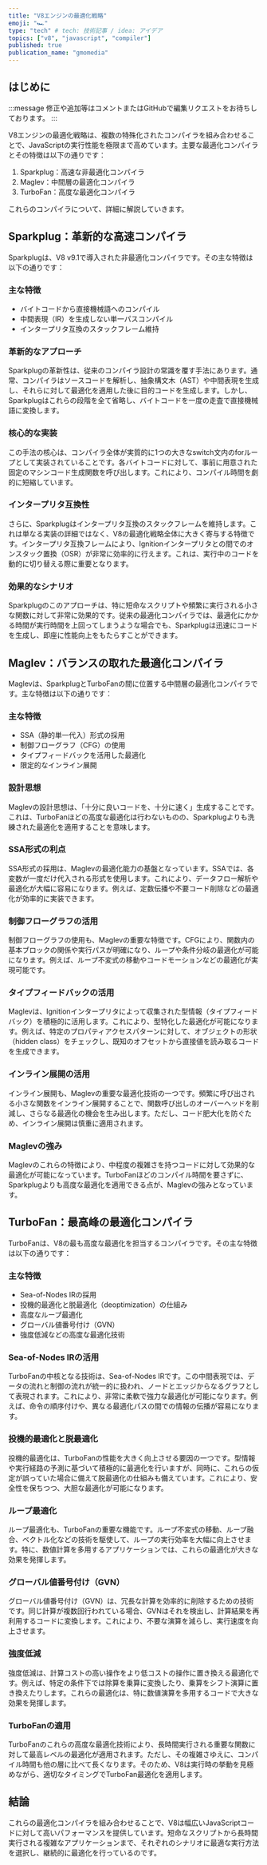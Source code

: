 ```yaml
---
title: "V8エンジンの最適化戦略"
emoji: "🏎️"
type: "tech" # tech: 技術記事 / idea: アイデア
topics: ["v8", "javascript", "compiler"]
published: true
publication_name: "gmomedia"
---
```


## はじめに

:::message
修正や追加等はコメントまたはGitHubで編集リクエストをお待ちしております。
:::

V8エンジンの最適化戦略は、複数の特殊化されたコンパイラを組み合わせることで、JavaScriptの実行性能を極限まで高めています。主要な最適化コンパイラとその特徴は以下の通りです：

1. Sparkplug：高速な非最適化コンパイラ
2. Maglev：中間層の最適化コンパイラ
3. TurboFan：高度な最適化コンパイラ

これらのコンパイラについて、詳細に解説していきます。

## Sparkplug：革新的な高速コンパイラ

Sparkplugは、V8 v9.1で導入された非最適化コンパイラです。その主な特徴は以下の通りです：

### 主な特徴

- バイトコードから直接機械語へのコンパイル
- 中間表現（IR）を生成しない単一パスコンパイル
- インタープリタ互換のスタックフレーム維持

### 革新的なアプローチ

Sparkplugの革新性は、従来のコンパイラ設計の常識を覆す手法にあります。通常、コンパイラはソースコードを解析し、抽象構文木（AST）や中間表現を生成し、それらに対して最適化を適用した後に目的コードを生成します。しかし、Sparkplugはこれらの段階を全て省略し、バイトコードを一度の走査で直接機械語に変換します。

### 核心的な実装

この手法の核心は、コンパイラ全体が実質的に1つの大きなswitch文内のforループとして実装されていることです。各バイトコードに対して、事前に用意された固定のマシンコード生成関数を呼び出します。これにより、コンパイル時間を劇的に短縮しています。

### インタープリタ互換性

さらに、Sparkplugはインタープリタ互換のスタックフレームを維持します。これは単なる実装の詳細ではなく、V8の最適化戦略全体に大きく寄与する特徴です。インタープリタ互換フレームにより、Ignitionインタープリタとの間でのオンスタック置換（OSR）が非常に効率的に行えます。これは、実行中のコードを動的に切り替える際に重要となります。

### 効果的なシナリオ

Sparkplugのこのアプローチは、特に短命なスクリプトや頻繁に実行される小さな関数に対して非常に効果的です。従来の最適化コンパイラでは、最適化にかかる時間が実行時間を上回ってしまうような場合でも、Sparkplugは迅速にコードを生成し、即座に性能向上をもたらすことができます。

## Maglev：バランスの取れた最適化コンパイラ

Maglevは、SparkplugとTurboFanの間に位置する中間層の最適化コンパイラです。主な特徴は以下の通りです：

### 主な特徴

- SSA（静的単一代入）形式の採用
- 制御フローグラフ（CFG）の使用
- タイプフィードバックを活用した最適化
- 限定的なインライン展開

### 設計思想

Maglevの設計思想は、「十分に良いコードを、十分に速く」生成することです。これは、TurboFanほどの高度な最適化は行わないものの、Sparkplugよりも洗練された最適化を適用することを意味します。

### SSA形式の利点

SSA形式の採用は、Maglevの最適化能力の基盤となっています。SSAでは、各変数が一度だけ代入される形式を使用します。これにより、データフロー解析や最適化が大幅に容易になります。例えば、定数伝播や不要コード削除などの最適化が効率的に実装できます。

### 制御フローグラフの活用

制御フローグラフの使用も、Maglevの重要な特徴です。CFGにより、関数内の基本ブロックの関係や実行パスが明確になり、ループや条件分岐の最適化が可能になります。例えば、ループ不変式の移動やコードモーションなどの最適化が実現可能です。

### タイプフィードバックの活用

Maglevは、Ignitionインタープリタによって収集された型情報（タイプフィードバック）を積極的に活用します。これにより、型特化した最適化が可能になります。例えば、特定のプロパティアクセスパターンに対して、オブジェクトの形状（hidden class）をチェックし、既知のオフセットから直接値を読み取るコードを生成できます。

### インライン展開の活用

インライン展開も、Maglevの重要な最適化技術の一つです。頻繁に呼び出される小さな関数をインライン展開することで、関数呼び出しのオーバーヘッドを削減し、さらなる最適化の機会を生み出します。ただし、コード肥大化を防ぐため、インライン展開は慎重に適用されます。

### Maglevの強み

Maglevのこれらの特徴により、中程度の複雑さを持つコードに対して効果的な最適化が可能になっています。TurboFanほどのコンパイル時間を要さずに、Sparkplugよりも高度な最適化を適用できる点が、Maglevの強みとなっています。

## TurboFan：最高峰の最適化コンパイラ

TurboFanは、V8の最も高度な最適化を担当するコンパイラです。その主な特徴は以下の通りです：

### 主な特徴

- Sea-of-Nodes IRの採用
- 投機的最適化と脱最適化（deoptimization）の仕組み
- 高度なループ最適化
- グローバル値番号付け（GVN）
- 強度低減などの高度な最適化技術

### Sea-of-Nodes IRの活用

TurboFanの中核となる技術は、Sea-of-Nodes IRです。この中間表現では、データの流れと制御の流れが統一的に扱われ、ノードとエッジからなるグラフとして表現されます。これにより、非常に柔軟で強力な最適化が可能になります。例えば、命令の順序付けや、異なる最適化パスの間での情報の伝播が容易になります。

### 投機的最適化と脱最適化

投機的最適化は、TurboFanの性能を大きく向上させる要因の一つです。型情報や実行経路の予測に基づいて積極的に最適化を行いますが、同時に、これらの仮定が誤っていた場合に備えて脱最適化の仕組みも備えています。これにより、安全性を保ちつつ、大胆な最適化が可能になります。

### ループ最適化

ループ最適化も、TurboFanの重要な機能です。ループ不変式の移動、ループ融合、ベクトル化などの技術を駆使して、ループの実行効率を大幅に向上させます。特に、数値計算を多用するアプリケーションでは、これらの最適化が大きな効果を発揮します。

### グローバル値番号付け（GVN）

グローバル値番号付け（GVN）は、冗長な計算を効率的に削除するための技術です。同じ計算が複数回行われている場合、GVNはそれを検出し、計算結果を再利用するコードに変換します。これにより、不要な演算を減らし、実行速度を向上させます。

### 強度低減

強度低減は、計算コストの高い操作をより低コストの操作に置き換える最適化です。例えば、特定の条件下では除算を乗算に変換したり、乗算をシフト演算に置き換えたりします。これらの最適化は、特に数値演算を多用するコードで大きな効果を発揮します。

### TurboFanの適用

TurboFanのこれらの高度な最適化技術により、長時間実行される重要な関数に対して最高レベルの最適化が適用されます。ただし、その複雑さゆえに、コンパイル時間も他の層に比べて長くなります。そのため、V8は実行時の挙動を見極めながら、適切なタイミングでTurboFan最適化を適用します。

## 結論

これらの最適化コンパイラを組み合わせることで、V8は幅広いJavaScriptコードに対して高いパフォーマンスを提供しています。短命なスクリプトから長時間実行される複雑なアプリケーションまで、それぞれのシナリオに最適な実行方法を選択し、継続的に最適化を行っているのです。
